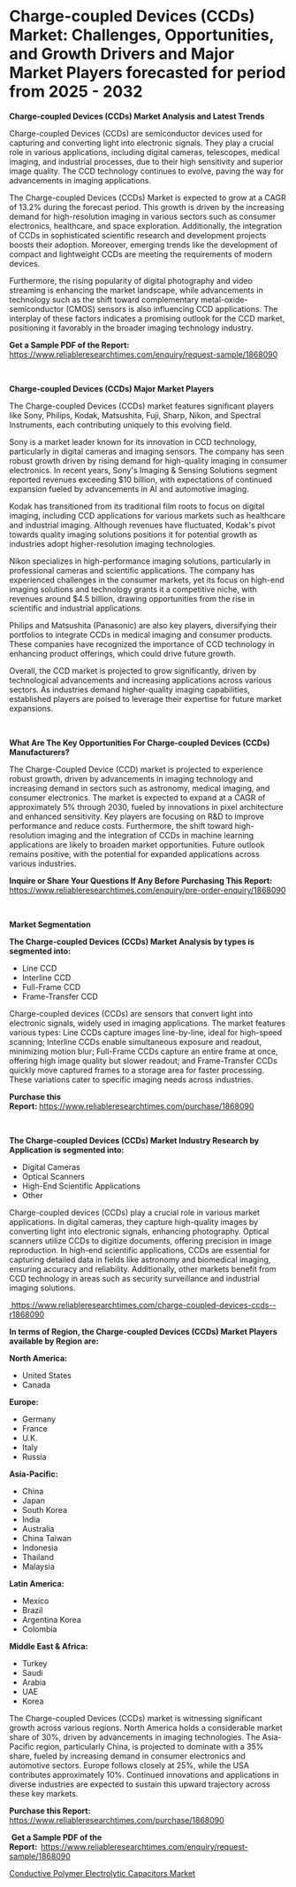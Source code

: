<p><h1>Charge-coupled Devices (CCDs) Market: Challenges, Opportunities, and Growth Drivers and Major Market Players forecasted for period from 2025 - 2032</h1></p><p><strong>Charge-coupled Devices (CCDs) Market Analysis and Latest Trends</strong></p>
<p><p>Charge-coupled Devices (CCDs) are semiconductor devices used for capturing and converting light into electronic signals. They play a crucial role in various applications, including digital cameras, telescopes, medical imaging, and industrial processes, due to their high sensitivity and superior image quality. The CCD technology continues to evolve, paving the way for advancements in imaging applications.</p><p>The Charge-coupled Devices (CCDs) Market is expected to grow at a CAGR of 13.2% during the forecast period. This growth is driven by the increasing demand for high-resolution imaging in various sectors such as consumer electronics, healthcare, and space exploration. Additionally, the integration of CCDs in sophisticated scientific research and development projects boosts their adoption. Moreover, emerging trends like the development of compact and lightweight CCDs are meeting the requirements of modern devices.</p><p>Furthermore, the rising popularity of digital photography and video streaming is enhancing the market landscape, while advancements in technology such as the shift toward complementary metal-oxide-semiconductor (CMOS) sensors is also influencing CCD applications. The interplay of these factors indicates a promising outlook for the CCD market, positioning it favorably in the broader imaging technology industry.</p></p>
<p><strong>Get a Sample PDF of the Report:&nbsp;</strong> <a href="https://www.reliableresearchtimes.com/enquiry/request-sample/1868090?utm_campaign=1940&utm_medium=2&utm_source=Github&utm_content=ia&utm_term=13022025&utm_id=charge-coupled-devices-ccds">https://www.reliableresearchtimes.com/enquiry/request-sample/1868090</a></p>
<p>&nbsp;</p>
<p><strong>Charge-coupled Devices (CCDs) Major Market Players</strong></p>
<p><p>The Charge-coupled Devices (CCDs) market features significant players like Sony, Philips, Kodak, Matsushita, Fuji, Sharp, Nikon, and Spectral Instruments, each contributing uniquely to this evolving field. </p><p>Sony is a market leader known for its innovation in CCD technology, particularly in digital cameras and imaging sensors. The company has seen robust growth driven by rising demand for high-quality imaging in consumer electronics. In recent years, Sony's Imaging & Sensing Solutions segment reported revenues exceeding $10 billion, with expectations of continued expansion fueled by advancements in AI and automotive imaging.</p><p>Kodak has transitioned from its traditional film roots to focus on digital imaging, including CCD applications for various markets such as healthcare and industrial imaging. Although revenues have fluctuated, Kodak's pivot towards quality imaging solutions positions it for potential growth as industries adopt higher-resolution imaging technologies.</p><p>Nikon specializes in high-performance imaging solutions, particularly in professional cameras and scientific applications. The company has experienced challenges in the consumer markets, yet its focus on high-end imaging solutions and technology grants it a competitive niche, with revenues around $4.5 billion, drawing opportunities from the rise in scientific and industrial applications.</p><p>Philips and Matsushita (Panasonic) are also key players, diversifying their portfolios to integrate CCDs in medical imaging and consumer products. These companies have recognized the importance of CCD technology in enhancing product offerings, which could drive future growth.</p><p>Overall, the CCD market is projected to grow significantly, driven by technological advancements and increasing applications across various sectors. As industries demand higher-quality imaging capabilities, established players are poised to leverage their expertise for future market expansions.</p></p>
<p>&nbsp;</p>
<p><strong>What Are The Key Opportunities For Charge-coupled Devices (CCDs) Manufacturers?</strong></p>
<p><p>The Charge-Coupled Device (CCD) market is projected to experience robust growth, driven by advancements in imaging technology and increasing demand in sectors such as astronomy, medical imaging, and consumer electronics. The market is expected to expand at a CAGR of approximately 5% through 2030, fueled by innovations in pixel architecture and enhanced sensitivity. Key players are focusing on R&D to improve performance and reduce costs. Furthermore, the shift toward high-resolution imaging and the integration of CCDs in machine learning applications are likely to broaden market opportunities. Future outlook remains positive, with the potential for expanded applications across various industries.</p></p>
<p><strong>Inquire or Share Your Questions If Any Before Purchasing This Report:</strong> <a href="https://www.reliableresearchtimes.com/enquiry/pre-order-enquiry/1868090?utm_campaign=1940&utm_medium=2&utm_source=Github&utm_content=ia&utm_term=13022025&utm_id=charge-coupled-devices-ccds">https://www.reliableresearchtimes.com/enquiry/pre-order-enquiry/1868090</a></p>
<p>&nbsp;</p>
<p><strong>Market Segmentation</strong></p>
<p><strong>The Charge-coupled Devices (CCDs) Market Analysis by types is segmented into:</strong></p>
<p><ul><li>Line CCD</li><li>Interline CCD</li><li>Full-Frame CCD</li><li>Frame-Transfer CCD</li></ul></p>
<p><p>Charge-coupled devices (CCDs) are sensors that convert light into electronic signals, widely used in imaging applications. The market features various types: Line CCDs capture images line-by-line, ideal for high-speed scanning; Interline CCDs enable simultaneous exposure and readout, minimizing motion blur; Full-Frame CCDs capture an entire frame at once, offering high image quality but slower readout; and Frame-Transfer CCDs quickly move captured frames to a storage area for faster processing. These variations cater to specific imaging needs across industries.</p></p>
<p><strong>Purchase this Report:&nbsp;</strong><a href="https://www.reliableresearchtimes.com/purchase/1868090?utm_campaign=1940&utm_medium=2&utm_source=Github&utm_content=ia&utm_term=13022025&utm_id=charge-coupled-devices-ccds">https://www.reliableresearchtimes.com/purchase/1868090</a></p>
<p>&nbsp;</p>
<p><strong>The Charge-coupled Devices (CCDs) Market Industry Research by Application is segmented into:</strong></p>
<p><ul><li>Digital Cameras</li><li>Optical Scanners</li><li>High-End Scientific Applications</li><li>Other</li></ul></p>
<p><p>Charge-coupled devices (CCDs) play a crucial role in various market applications. In digital cameras, they capture high-quality images by converting light into electronic signals, enhancing photography. Optical scanners utilize CCDs to digitize documents, offering precision in image reproduction. In high-end scientific applications, CCDs are essential for capturing detailed data in fields like astronomy and biomedical imaging, ensuring accuracy and reliability. Additionally, other markets benefit from CCD technology in areas such as security surveillance and industrial imaging solutions.</p></p>
<p><a href="https://www.reliableresearchtimes.com/charge-coupled-devices-ccds--r1868090?utm_campaign=1940&utm_medium=2&utm_source=Github&utm_content=ia&utm_term=13022025&utm_id=charge-coupled-devices-ccds">&nbsp;https://www.reliableresearchtimes.com/charge-coupled-devices-ccds--r1868090</a></p>
<p><strong>In terms of Region, the Charge-coupled Devices (CCDs) Market Players available by Region are:</strong></p>
<p>
    <p> <strong> North America: </strong>
        <ul>
            <li>United States</li>
            <li>Canada</li>
        </ul>
        </p> 
    <p> <strong> Europe: </strong>
        <ul>
            <li>Germany</li>
            <li>France</li>
            <li>U.K.</li>
            <li>Italy</li>
            <li>Russia</li>
        </ul>
        </p> 
    <p> <strong> Asia-Pacific: </strong>
        <ul>
            <li>China</li>
            <li>Japan</li>
            <li>South Korea</li>
            <li>India</li>
            <li>Australia</li>
            <li>China Taiwan</li>
            <li>Indonesia</li>
            <li>Thailand</li>
            <li>Malaysia</li>
        </ul>
        </p> 
    <p> <strong> Latin America: </strong>
        <ul>
            <li>Mexico</li>
            <li>Brazil</li>
            <li>Argentina Korea</li>
            <li>Colombia</li>
        </ul>
        </p> 
    <p> <strong> Middle East & Africa: </strong>
        <ul>
            <li>Turkey</li>
            <li>Saudi</li>
            <li>Arabia</li>
            <li>UAE</li>
            <li>Korea</li>
        </ul>
    </p>
    </p>
<p><p>The Charge-coupled Devices (CCDs) market is witnessing significant growth across various regions. North America holds a considerable market share of 30%, driven by advancements in imaging technologies. The Asia-Pacific region, particularly China, is projected to dominate with a 35% share, fueled by increasing demand in consumer electronics and automotive sectors. Europe follows closely at 25%, while the USA contributes approximately 10%. Continued innovations and applications in diverse industries are expected to sustain this upward trajectory across these key markets.</p></p>
<p><strong>Purchase this Report: </strong><a href="https://www.reliableresearchtimes.com/purchase/1868090?utm_campaign=1940&utm_medium=2&utm_source=Github&utm_content=ia&utm_term=13022025&utm_id=charge-coupled-devices-ccds">https://www.reliableresearchtimes.com/purchase/1868090</a></p>
<p>&nbsp;<strong>Get a Sample PDF of the Report:&nbsp;&nbsp;</strong><a href="https://www.reliableresearchtimes.com/enquiry/request-sample/1868090?utm_campaign=1940&utm_medium=2&utm_source=Github&utm_content=ia&utm_term=13022025&utm_id=charge-coupled-devices-ccds">https://www.reliableresearchtimes.com/enquiry/request-sample/1868090</a></p>
<p><strong></strong></p>
<p><p><a href="https://github.com/hgf64gh/Market-Research-Report-List-1/blob/main/conductive-polymer-electrolytic-capacitors-market.md?utm_campaign=1940&utm_medium=2&utm_source=Github&utm_content=ia&utm_term=13022025&utm_id=charge-coupled-devices-ccds">Conductive Polymer Electrolytic Capacitors Market</a></p></p>